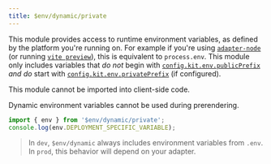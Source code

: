```yaml
---
title: $env/dynamic/private
---
```


This module provides access to runtime environment variables, as defined by the platform you're running on. For example if you're using [`adapter-node`](https://github.com/sveltejs/kit/tree/main/packages/adapter-node) (or running [`vite preview`](/docs/cli)), this is equivalent to `process.env`. This module only includes variables that _do not_ begin with [`config.kit.env.publicPrefix`](/docs/configuration#env) _and do_ start with [`config.kit.env.privatePrefix`](/docs/configuration#env) (if configured).

This module cannot be imported into client-side code.

Dynamic environment variables cannot be used during prerendering.

```ts
import { env } from '$env/dynamic/private';
console.log(env.DEPLOYMENT_SPECIFIC_VARIABLE);
```

> In `dev`, `$env/dynamic` always includes environment variables from `.env`. In `prod`, this behavior will depend on your adapter.



